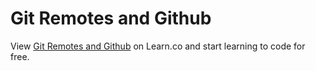 # Git Remotes and Github
<p class='util--hide'>View <a href='https://learn.co/lessons/phrg-git-remotes-with-github-readme'>Git Remotes and Github</a> on Learn.co and start learning to code for free.</p>
